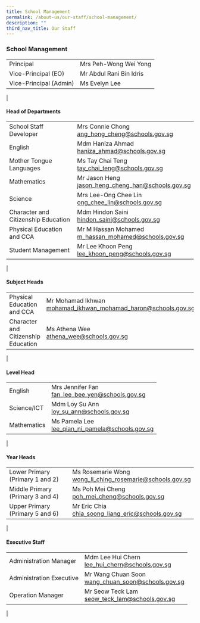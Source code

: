 ```yaml
---
title: School Management
permalink: /about-us/our-staff/school-management/
description: ""
third_nav_title: Our Staff
---
```

### **School Management**

|  |  |
|---|---|
| Principal | Mrs Peh-Wong Wei Yong |
| Vice-Principal (EO) | Mr Abdul Rani Bin Idris |
| Vice-Principal (Admin) | Ms Evelyn Lee |
|

#### **Head of Departments**

|  |  |
|---|---|
| School Staff Developer | Mrs Connie Chong<br>[ang_hong_cheng@schools.gov.sg](mailto:ang_hong_cheng@schools.gov.sg) |
| English | Mdm Haniza Ahmad<br>[haniza_ahmad@schools.gov.sg](mailto:haniza_ahmad@schools.gov.sg) |
| Mother Tongue Languages | Ms Tay Chai Teng<br>[tay_chai_teng@schools.gov.sg](mailto:tay_chai_teng@schools.gov.sg) |
| Mathematics | Mr Jason Heng<br>[jason_heng_cheng_han@schools.gov.sg](mailto:jason_heng_cheng_han@schools.gov.sg)  |
| Science | Mrs Lee-Ong Chee Lin<br>[ong_chee_lin@schools.gov.sg](mailto:ong_chee_lin@schools.gov.sg) |
| Character and Citizenship Education | Mdm Hindon Saini<br> [hindon_saini@schools.gov.sg](mailto:hindon_saini@schools.gov.sg) |
| Physical Education and CCA | Mr M Hassan Mohamed<br>[m_hassan_mohamed@schools.gov.sg](mailto:m_hassan_mohamed@schools.gov.sg) |
| Student Management |  Mr Lee Khoon Peng<br>[lee_khoon_peng@schools.gov.sg](mailto:lee_khoon_peng@schools.gov.sg) |
|

#### **Subject Heads**

|  |  |
|---|---|
| Physical Education and CCA | Mr Mohamad Ikhwan <br>[mohamad_ikhwan_mohamad_haron@schools.gov.sg](mailto:mohamad_ikhwan_mohamad_haron@schools.gov.sg) |
| Character and Citizenship Education  | Ms Athena Wee <br> [athena_wee@schools.gov.sg](mailto:athena_wee@schools.gov.sg) |
|

#### **Level Head**

|  |  |
|---|---|
| English | Mrs Jennifer Fan <br>[fan_lee_bee_yen@schools.gov.sg](mailto:fan_lee_bee_yen@schools.gov.sg) |
|  Science/ICT | Mdm Loy Su Ann <br> [loy_su_ann@schools.gov.sg](mailto:loy_su_ann@schools.gov.sg)  |
|  Mathematics | Ms Pamela Lee <br> [lee_qian_ni_pamela@schools.gov.sg](mailto:lee_qian_ni_pamela@schools.gov.sg)  |
| 

#### **Year Heads**

|  |  |
|---|---|
| Lower Primary (Primary 1 and 2) | Ms Rosemarie Wong<br>[wong_li_ching_rosemarie@schools.gov.sg](mailto:wong_li_ching_rosemarie@schools.gov.sg) |
| Middle Primary (Primary 3 and 4) | Ms Poh Mei Cheng<br>[poh_mei_cheng@schools.gov.sg](mailto:poh_mei_cheng@schools.gov.sg) |
| Upper Primary (Primary 5 and 6) | Mr Eric Chia<br>[chia_soong_liang_eric@schools.gov.sg](mailto:chia_soong_liang_eric@schools.gov.sg) |
|

#### **Executive Staff**

|  |  |
|---|---|
| Administration Manager | Mdm Lee Hui Chern<br>[lee_hui_chern@schools.gov.sg](mailto:lee_hui_chern@schools.gov.sg) |
| Administration Executive | Mr Wang Chuan Soon<br>[wang_chuan_soon@schools.gov.sg](mailto:wang_chuan_soon@schools.gov.sg) |
|  Operation Manager | Mr Seow Teck Lam<br>[seow_teck_lam@schools.gov.sg](mailto:seow_teck_lam@schools.gov.sg)  |
|